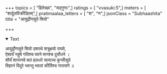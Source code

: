 +++
topics = [ "हितेच्छा", "सद्गुणाः",]
ratings = [ "vvasuki:5",]
meters = [ "शार्दूलविक्रीडितम्",]
pratimaalaa_letters = [ "श", "ण",]
jsonClass = "Subhaashita"
title = "आयुर्द्रोणसुते श्रियो"

+++

<details open><summary>Text</summary>

आयुर्द्रोणसुते श्रियो दशरथे    शत्रुक्षयो राघवे,  
ऐश्वर्यंं नहुषे गतिश्च पवने   मानश्च दुर्योधने ।  
शौर्यंं शान्तनवे बलं हलधरे सत्यञ्च कुन्तीसुते   
विज्ञानं विदुरे भवन्तु भवतां    कीर्तिश्च नारायणे ॥
</details>
